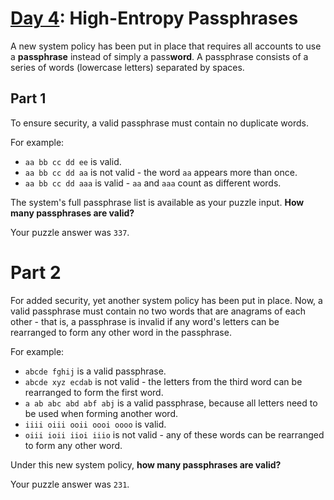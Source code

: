 # [Day 4]: High-Entropy Passphrases

A new system policy has been put in place that requires all accounts to use a
**passphrase** instead of simply a pass**word**. A passphrase consists of a series
of words (lowercase letters) separated by spaces.


## Part 1

To ensure security, a valid passphrase must contain no duplicate words.

For example:

- `aa bb cc dd ee` is valid.
- `aa bb cc dd aa` is not valid - the word `aa` appears more than once.
- `aa bb cc dd aaa` is valid - `aa` and `aaa` count as different words.

The system's full passphrase list is available as your puzzle input. **How many
passphrases are valid?**

Your puzzle answer was `337`.


# Part 2

For added security, yet another system policy has been put in place. Now, a
valid passphrase must contain no two words that are anagrams of each other -
that is, a passphrase is invalid if any word's letters can be rearranged to form
any other word in the passphrase.

For example:

- `abcde fghij` is a valid passphrase.
- `abcde xyz ecdab` is not valid - the letters from the third word can be
  rearranged to form the first word.
- `a ab abc abd abf abj` is a valid passphrase, because all letters need to be
  used when forming another word.
- `iiii oiii ooii oooi oooo` is valid.
- `oiii ioii iioi iiio` is not valid - any of these words can be rearranged to
  form any other word.

Under this new system policy, **how many passphrases are valid?**

Your puzzle answer was `231`.

  [Day 4]: http://adventofcode.com/2017/day/4
